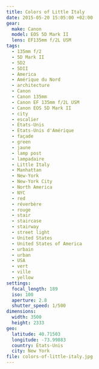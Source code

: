 ```yaml
---
title: Colors of Little Italy
date: 2015-05-20 15:05:00 +02:00
gear:
  make: Canon
  model: EOS 5D Mark II
  lens: EF135mm f/2L USM
tags:
  - 135mm f/2
  - 5D Mark II
  - 5D2
  - 5DII
  - America
  - Amérique du Nord
  - architecture
  - Canon
  - Canon 135mm
  - Canon EF 135mm f/2L USM
  - Canon EOS 5D Mark II
  - city
  - escalier
  - États-Unis
  - États-Unis d'Amérique
  - façade
  - green
  - jaune
  - lamp post
  - lampadaire
  - Little Italy
  - Manhattan
  - New-York
  - New-York City
  - North America
  - NYC
  - red
  - réverbère
  - rouge
  - stair
  - staircase
  - stairway
  - street light
  - United States
  - United States of America
  - urbain
  - urban
  - USA
  - vert
  - ville
  - yellow
settings:
  focal_length: 189
  iso: 100
  aperture: 2.8
  shutter_speed: 1/500
dimensions:
  width: 3500
  height: 2333
geo:
  latitude: 40.71503
  longitude: -73.99883
  country: États-Unis
  city: New York
file: colors-of-little-italy.jpg
---
```



